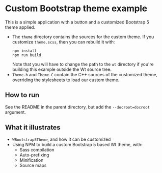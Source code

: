 # Custom Bootstrap theme example

This is a simple application with a button and a customized Bootstrap 5 theme applied.

- The `theme` directory contains the sources for the custom theme.
  If you customize `theme.scss`, then you can rebuild it with:
  ```shell
  npm install
  npm run build
  ```
  Note that you will have to change the path to the `wt` directory if you're building this example
  outside the Wt source tree.
- `Theme.h` and `Theme.C` contain the C++ sources of the customized theme, overriding the stylesheets
  to load our custom theme.

## How to run

See the README in the parent directory, but add the `--docroot=docroot` argument.

## What it illustrates

- `WBootstrap5Theme`, and how it can be customized
- Using NPM to build a custom Bootstrap 5 based Wt theme, with:
  - Sass compilation
  - Auto-prefixing
  - Minification
  - Source maps
